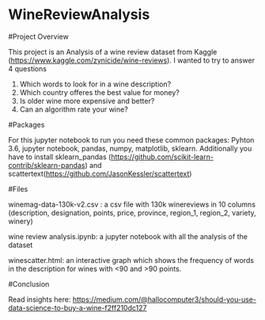 # WineReviewAnalysis


#Project Overview

This project is an Analysis of a wine review dataset from Kaggle (https://www.kaggle.com/zynicide/wine-reviews).
I wanted to try to answer 4 questions
1. Which words to look for in a wine description?
2. Which country offeres the best value for money?
3. Is older wine more expensive and better?
4. Can an algorithm rate your wine?

#Packages

For this jupyter notebook to run you need these common packages: Pyhton 3.6, jupyter notebook, pandas, numpy, matplotlib, sklearn.
Additionally you have to install sklearn_pandas (https://github.com/scikit-learn-contrib/sklearn-pandas) and
scattertext(https://github.com/JasonKessler/scattertext)

#Files

winemag-data-130k-v2.csv : a csv file with 130k winereviews in 10 columns (description, designation, points, price,
                           province, region_1, region_2, variety, winery)

wine review analysis.ipynb: a jupyter notebook with all the analysis of the dataset

winescatter.html: an interactive graph which shows the frequency of words in the description for wines with <90 and >90 points.

#Conclusion

Read insights here: https://medium.com/@hallocomputer3/should-you-use-data-science-to-buy-a-wine-f2ff210dc127
